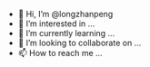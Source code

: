 - 👋 Hi, I’m @longzhanpeng
- 👀 I’m interested in ...
- 🌱 I’m currently learning ...
- 💞️ I’m looking to collaborate on ...
- 📫 How to reach me ...

<!---
longzhanpeng/longzhanpeng is a ✨ special ✨ repository because its `README.md` (this file) appears on your GitHub profile.
You can click the Preview link to take a look at your changes.
--->
